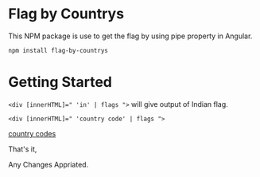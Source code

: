 # Flag by Countrys

This NPM package is use to get the flag by using pipe property in Angular.

`npm install flag-by-countrys`

# Getting Started

`<div [innerHTML]=" 'in' | flags ">` will give output of Indian flag.

`<div [innerHTML]=" 'country code' | flags ">`

[country codes](https://46elks.com/kb/country-codes)

That's it,

Any Changes Appriated.
